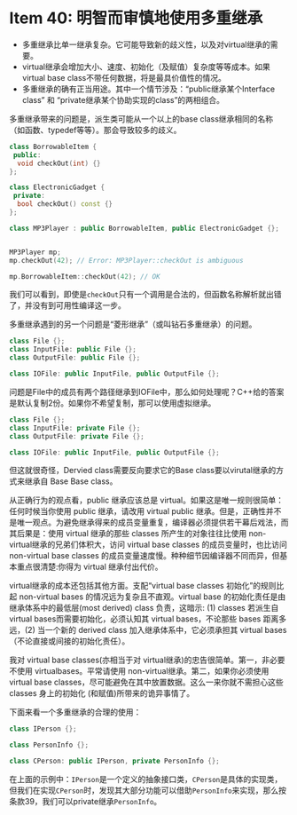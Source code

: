 # Item 40: 明智而审慎地使用多重继承

* 多重继承比单一继承复杂。它可能导致新的歧义性，以及对virtual继承的需要。
* virtual继承会增加大小、速度、初始化（及赋值）复杂度等等成本。如果virtual base class不带任何数据，将是最具价值性的情况。
* 多重继承的确有正当用途。其中一个情节涉及：“public继承某个Interface class” 和 “private继承某个协助实现的class”的两相组合。

多重继承带来的问题是，派生类可能从一个以上的base class继承相同的名称（如函数、typedef等等）。那会导致较多的歧义。

```cpp
class BorrowableItem {
 public:
  void checkOut(int) {}
};

class ElectronicGadget {
 private:
  bool checkOut() const {}
};

class MP3Player : public BorrowableItem, public ElectronicGadget {};


MP3Player mp;
mp.checkOut(42); // Error: MP3Player::checkOut is ambiguous

mp.BorrowableItem::checkOut(42); // OK
```

我们可以看到，即使是`checkOut`只有一个调用是合法的，但函数名称解析就出错了，并没有到可用性编译这一步。

多重继承遇到的另一个问题是“菱形继承”（或叫钻石多重继承）的问题。

```cpp
class File {};
class InputFile: public File {};
class OutputFile: public File {};

class IOFile: public InputFile, public OutputFile {};
```

问题是File中的成员有两个路径继承到IOFile中，那么如何处理呢？C++给的答案是默认复制2份。如果你不希望复制，那可以使用虚拟继承。

```cpp
class File {};
class InputFile: private File {};
class OutputFile: private File {};

class IOFile: public InputFile, public OutputFile {};
```

但这就很奇怪，Dervied class需要反向要求它的Base class要以virutal继承的方式来继承自 Base Base class。

从正确行为的观点看，public 继承应该总是 virtual。如果这是唯一规则很简单：任何时候当你使用 public 继承，请改用 virtual public 继承。但是，正确性并不是唯一观点。为避免继承得来的成员变量重复，编译器必须提供若干幕后戏法，而其后果是：使用 virtual 继承的那些 classes 所产生的对象往往比使用 non-virtual继承的兄弟们体积大，访问 virtual base classes 的成员变量时，也比访问 non-virtual base classes 的成员变量速度慢。种种细节因编译器不同而异，但基本重点很清楚:你得为 virtual 继承付出代价。

virtual继承的成本还包括其他方面。支配“virtual base classes 初始化”的规则比起 non-virtual bases 的情况远为复杂且不直观。virtual base 的初始化责任是由继承体系中的最低层(most derived) class 负责，这暗示: (1) classes 若派生自 virtual bases而需要初始化，必须认知其 virtual bases，不论那些 bases 距离多远，(2) 当一个新的 derived class 加入继承体系中，它必须承担其 virtual bases（不论直接或间接的初始化责任）。

我对 virtual base classes(亦相当于对 virtual继承)的忠告很简单。第一，非必要不使用 virtualbases。平常请使用 non-virtual继承。第二，如果你必须使用 virtual base classes，尽可能避免在其中放置数据。这么一来你就不需担心这些 classes 身上的初始化 (和赋值)所带来的诡异事情了。

下面来看一个多重继承的合理的使用：

```cpp
class IPerson {};

class PersonInfo {};

class CPerson: public IPerson, private PersonInfo {};
```

在上面的示例中：`IPerson`是一个定义的抽象接口类，`CPerson`是具体的实现类，但我们在实现`CPerson`时，发现其大部分功能可以借助`PersonInfo`来实现，那么按条款39，我们可以private继承`PersonInfo`。